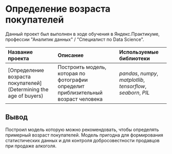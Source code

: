 # Определение возраста покупателей
Данный проект был выполнен в ходе обучения в Яндекс.Практикуме, профессии "Аналитик данных" / "Специалист по Data Science".

| Название проекта | Описание | Используемые библиотеки | 
| :---------------------- | :---------------------- | :---------------------- |
| [Определение возраста покупателей](Determining the age of buyers) | Построить модель, которая по фотографии определит приблизительный возраст человека | *pandas*, *numpy*, *matplotlib*, *tensorflow*, *seaborn*, *PIL*|

## Вывод

Построил модель которую можно рекомендовать, чтобы определять примерный возраст покупателей. Модель пригодна для формирования статистических данных и для контроля добросовестности продавцов при продаже алкоголя.